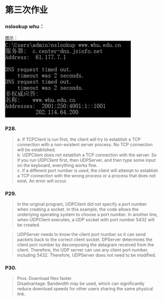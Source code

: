 # 第三次作业
### nslookup whu： 
图示：  
![nslookup](https://github.com/2017302580038/network/blob/master/picture/nslookup.png)  
### P28.  
> a. If TCPClient is run first, the client will try to establish a TCP connection with a non-existent server process. No TCP connection will be established.  
> b. UDPClient does not establish a TCP connection with the server. So if you run UDPClient first, then UDPServer, and then type some input on the keyboard, everything works fine.  
> c. If a different port number is used, the client will attempt to establish a TCP connection with the wrong process or a process that does not exist. An error will occur.  
### P29.  
> In the original program, UDPClient did not specify a port number when creating a socket. In this example, the code allows the underlying operating system to choose a port number. In another line, when UDPClient executes, a UDP socket with port number 5432 will be created.

> UDPServer needs to know the client port number so it can send packets back to the correct client socket. DPServer determines the client port number by decomposing the datagram received from the client. Therefore, the UDP server can use any client port number, including 5432. Therefore, UDPServer does not need to be modified.  
### P30.  
> Pros: Download files faster.  
> Disadvantage: Bandwidth may be used, which can significantly reduce download speeds for other users sharing the same physical link.   
